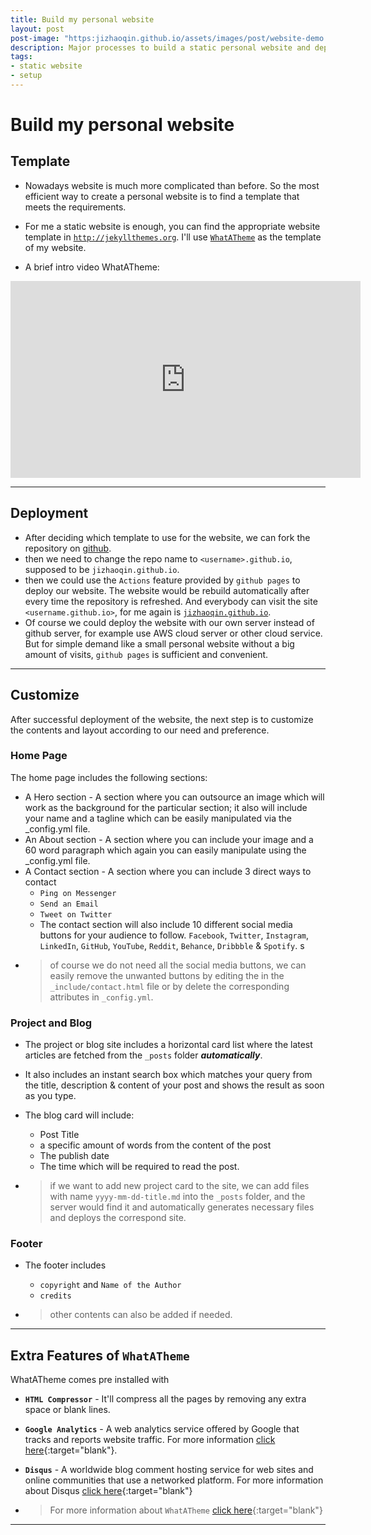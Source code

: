 ```yaml
---
title: Build my personal website
layout: post
post-image: "https:jizhaoqin.github.io/assets/images/post/website-demo.png"
description: Major processes to build a static personal website and deploy it with github pages.
tags:
- static website
- setup
---
```


# Build my personal website

## Template

- Nowadays website is much more complicated than before. So the most efficient way to create a personal website is to find a template that meets the requirements.
- For me a static website is enough, you can find the appropriate website template in [`http://jekyllthemes.org`](http://jekyllthemes.org/). I'll use [`WhatATheme`](http://jekyllthemes.org/themes/what-a-theme/) as the template of my website.

- A brief intro video WhatATheme:

<iframe width="560" height="315" src="https://www.youtube.com/embed/VfPa2c9kwhQ" frameborder="0" allow="accelerometer; autoplay; encrypted-media; gyroscope; picture-in-picture" allowfullscreen></iframe>

---

## Deployment

- After deciding which template to use for the website, we can fork the repository on [github](https://github.com/thedevslot/WhatATheme).
- then we need to change the repo name to `<username>.github.io`, supposed to be `jizhaoqin.github.io`.
- then we could use the `Actions` feature provided by `github pages` to deploy our website. The website would be rebuild automatically after every time the repository is refreshed. And everybody can visit the site `<username.github.io>`, for me again is [`jizhaoqin.github.io`](https://jizhaoqin.github.io).
- Of course we could deploy the website with our own server instead of github server, for example use AWS cloud server or other cloud service. But for simple demand like a small personal website without a big amount of visits, `github pages` is sufficient and convenient.

---

## Customize

After successful deployment of the website, the next step is to customize the contents and layout according to our need and preference.

### Home Page

The home page includes the following sections:

- A Hero section - A section where you can outsource an image which will work as the background for the particular section; it also will include your name and a tagline which can be easily manipulated via the _config.yml file.
- An About section - A section where you can include your image and a 60 word paragraph which again you can easily manipulate using the _config.yml file.
- A Contact section - A section where you can include 3 direct ways to contact
  - `Ping on Messenger`
  - `Send an Email`
  - `Tweet on Twitter`
  - The contact section will also include 10 different social media buttons for your audience to follow.
`Facebook`, `Twitter`, `Instagram`, `LinkedIn`, `GitHub`, `YouTube`, `Reddit`, `Behance`, `Dribbble` & `Spotify`.
s
- > of course we do not need all the social media buttons, we can easily remove the unwanted buttons by editing the in the `_include/contact.html` file or by delete the corresponding attributes in `_config.yml`.

### Project and Blog

- The project or blog site includes a horizontal card list where the latest articles are fetched from the `_posts` folder ***automatically***.
- It also includes an instant search box which matches your query from the title, description & content of your post and shows the result as soon as you type.
- The blog card will include:
  - Post Title
  - a specific amount of words from the content of the post
  - The publish date
  - The time which will be required to read the post.

- > if we want to add new project card to the site, we can add files with name `yyyy-mm-dd-title.md` into the `_posts` folder, and the server would find it and automatically generates necessary files and deploys the correspond site.

### Footer

- The footer includes
  - `copyright` and `Name of the Author`
  - `credits`

- > other contents can also be added if needed.

---

## Extra Features of `WhatATheme`

WhatATheme comes pre installed with

- **`HTML Compressor`** - It'll compress all the pages by removing any extra space or blank lines.
- **`Google Analytics`** - A web analytics service offered by Google that tracks and reports website traffic. For more information [click here](https://analytics.google.com){:target="blank"}.
- **`Disqus`** - A worldwide blog comment hosting service for web sites and online communities that use a networked platform. For more information about Disqus [click here](https://help.disqus.com/en/articles/1717053-what-is-disqus){:target="blank"}

- > For more information about `WhatATheme` [click here](https://github.com/thedevslot/WhatATheme/blob/gh-pages/README.md){:target="blank"}

---
